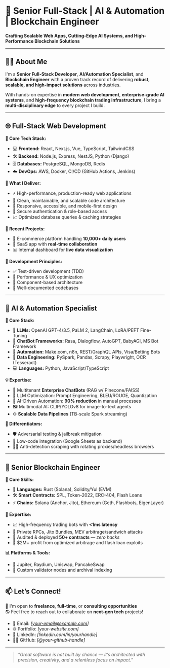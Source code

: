 # 🚀 **Senior Full-Stack | AI & Automation | Blockchain Engineer**

**Crafting Scalable Web Apps, Cutting-Edge AI Systems, and High-Performance Blockchain Solutions**

---

## 👨‍💻 **About Me**

I'm a **Senior Full-Stack Developer**, **AI/Automation Specialist**, and **Blockchain Engineer** with a proven track record of delivering **robust, scalable, and high-impact solutions** across industries.

With hands-on expertise in **modern web development**, **enterprise-grade AI systems**, and **high-frequency blockchain trading infrastructure**, I bring a **multi-disciplinary edge** to every project I build.

---

## 🌐 **Full-Stack Web Development**

**🧰 Core Tech Stack:**
- 💻 **Frontend:** React, Next.js, Vue, TypeScript, TailwindCSS
- 🛠️ **Backend:** Node.js, Express, NestJS, Python (Django)
- 🗄️ **Databases:** PostgreSQL, MongoDB, Redis
- ☁️ **DevOps:** AWS, Docker, CI/CD (GitHub Actions, Jenkins)

**🚀 What I Deliver:**
- ⚡ High-performance, production-ready web applications
- 🧼 Clean, maintainable, and scalable code architecture
- 📱 Responsive, accessible, and mobile-first design
- 🔐 Secure authentication & role-based access
- 📈 Optimized database queries & caching strategies

**📌 Recent Projects:**
- 🛒 E-commerce platform handling **10,000+ daily users**
- 💬 SaaS app with **real-time collaboration**
- 📊 Internal dashboard for **live data visualization**

**🧪 Development Principles:**
- ✅ Test-driven development (TDD)
- 🚀 Performance & UX optimization
- 🧩 Component-based architecture
- 📖 Well-documented codebases

---

## 🤖 **AI & Automation Specialist**

**🧠 Core Stack:**
- 🧬 **LLMs:** OpenAI GPT-4/3.5, PaLM 2, LangChain, LoRA/PEFT Fine-Tuning
- 🧾 **ChatBot Frameworks:** Rasa, Dialogflow, AutoGPT, BabyAGI, MS Bot Framework
- 🔁 **Automation:** Make.com, n8n, REST/GraphQL APIs, Visa/Betting Bots
- 🧮 **Data Engineering:** PySpark, Pandas, Scrapy, Playwright, OCR (Tesseract)
- 💻 **Languages:** Python, JavaScript/TypeScript

**💡 Expertise:**
- 💬 Multitenant **Enterprise ChatBots** (RAG w/ Pinecone/FAISS)
- 🧪 LLM Optimization: Prompt Engineering, BLEU/ROUGE, Quantization
- 🤖 AI-Driven Automation: **90% reduction** in manual processes
- 🖼️ Multimodal AI: CLIP/YOLOv8 for image-to-text agents
- ⚙️ **Scalable Data Pipelines** (TB-scale Spark streaming)

**🔐 Differentiators:**
- 🛡️ Adversarial testing & jailbreak mitigation
- 🧰 Low-code integration (Google Sheets as backend)
- 🕵️‍♂️ Anti-detection scraping with rotating proxies/headless browsers

---

## 🧱 **Senior Blockchain Engineer**

**🔗 Core Skills:**
- 🦀 **Languages:** Rust (Solana), Solidity/Yul (EVM)
- 🛠️ **Smart Contracts:** SPL, Token-2022, ERC-404, Flash Loans
- ⚡ **Chains:** Solana (Anchor, Jito), Ethereum (Geth, Flashbots, EigenLayer)

**🧠 Expertise:**
- 📈 High-frequency trading bots with **<1ms latency**
- 🏦 Private RPCs, Jito Bundles, MEV arbitrage/sandwich attacks
- 🧠 Audited & deployed **50+ contracts** — *zero hacks*
- 💸 $2M+ profit from optimized arbitrage and flash loan exploits

**📊 Platforms & Tools:**
- 🧮 Jupiter, Raydium, Uniswap, PancakeSwap
- 🧱 Custom validator nodes and archival indexing

---

## 📫 **Let’s Connect!**

💼 I'm open to **freelance**, **full-time**, or **consulting opportunities**  
🌎 Feel free to reach out to collaborate on **next-gen tech** projects!

- 📧 Email: *[your-email@example.com]*
- 🌐 Portfolio: *[your-website.com]*
- 💼 LinkedIn: *[linkedin.com/in/yourhandle]*
- 🧑‍💻 GitHub: *[@your-github-handle]*

---

> _“Great software is not built by chance — it’s architected with precision, creativity, and a relentless focus on impact.”_
